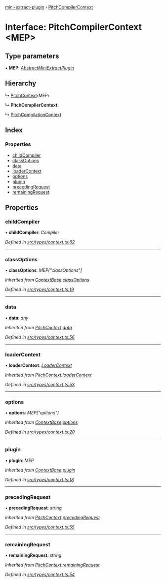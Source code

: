 [mini-extract-plugin](../README.md) › [PitchCompilerContext](pitchcompilercontext.md)

# Interface: PitchCompilerContext <**MEP**>

## Type parameters

▪ **MEP**: *[AbstractMiniExtractPlugin](abstractminiextractplugin.md)*

## Hierarchy

  ↳ [PitchContext](pitchcontext.md)‹MEP›

  ↳ **PitchCompilerContext**

  ↳ [PitchCompilationContext](pitchcompilationcontext.md)

## Index

### Properties

* [childCompiler](pitchcompilercontext.md#childcompiler)
* [classOptions](pitchcompilercontext.md#classoptions)
* [data](pitchcompilercontext.md#data)
* [loaderContext](pitchcompilercontext.md#loadercontext)
* [options](pitchcompilercontext.md#options)
* [plugin](pitchcompilercontext.md#plugin)
* [precedingRequest](pitchcompilercontext.md#precedingrequest)
* [remainingRequest](pitchcompilercontext.md#remainingrequest)

## Properties

###  childCompiler

• **childCompiler**: *Compiler*

*Defined in [src/types/context.ts:62](https://github.com/JuroOravec/mini-extract-plugin/blob/87f855a/src/types/context.ts#L62)*

___

###  classOptions

• **classOptions**: *MEP["classOptions"]*

*Inherited from [ContextBase](contextbase.md).[classOptions](contextbase.md#classoptions)*

*Defined in [src/types/context.ts:19](https://github.com/JuroOravec/mini-extract-plugin/blob/87f855a/src/types/context.ts#L19)*

___

###  data

• **data**: *any*

*Inherited from [PitchContext](pitchcontext.md).[data](pitchcontext.md#data)*

*Defined in [src/types/context.ts:56](https://github.com/JuroOravec/mini-extract-plugin/blob/87f855a/src/types/context.ts#L56)*

___

###  loaderContext

• **loaderContext**: *[LoaderContext](../README.md#loadercontext)*

*Inherited from [PitchContext](pitchcontext.md).[loaderContext](pitchcontext.md#loadercontext)*

*Defined in [src/types/context.ts:53](https://github.com/JuroOravec/mini-extract-plugin/blob/87f855a/src/types/context.ts#L53)*

___

###  options

• **options**: *MEP["options"]*

*Inherited from [ContextBase](contextbase.md).[options](contextbase.md#options)*

*Defined in [src/types/context.ts:20](https://github.com/JuroOravec/mini-extract-plugin/blob/87f855a/src/types/context.ts#L20)*

___

###  plugin

• **plugin**: *MEP*

*Inherited from [ContextBase](contextbase.md).[plugin](contextbase.md#plugin)*

*Defined in [src/types/context.ts:18](https://github.com/JuroOravec/mini-extract-plugin/blob/87f855a/src/types/context.ts#L18)*

___

###  precedingRequest

• **precedingRequest**: *string*

*Inherited from [PitchContext](pitchcontext.md).[precedingRequest](pitchcontext.md#precedingrequest)*

*Defined in [src/types/context.ts:55](https://github.com/JuroOravec/mini-extract-plugin/blob/87f855a/src/types/context.ts#L55)*

___

###  remainingRequest

• **remainingRequest**: *string*

*Inherited from [PitchContext](pitchcontext.md).[remainingRequest](pitchcontext.md#remainingrequest)*

*Defined in [src/types/context.ts:54](https://github.com/JuroOravec/mini-extract-plugin/blob/87f855a/src/types/context.ts#L54)*
